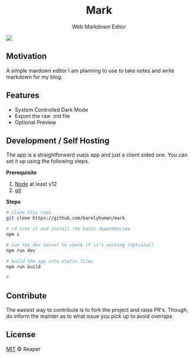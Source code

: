 <h1 align="center">Mark</h1>
<p align="center">Web Markdown Editor</p>

[![](https://img.shields.io/badge/license-mit-black?style=for-the-badge)](LICENSE)

## Motivation

A simple mardown editor I am planning to use to take notes and write markdown for my blog.

## Features

- System Controlled Dark Mode
- Export the raw .md file
- Optional Preview

## Development / Self Hosting

The app is a straightforward vuejs app and just a client sided one. You can set it up using the following steps.

**Prerequisite**

1. [Node](https://nodejs.org/en/) at least v12
2. [git](https://git-scm.com/)

**Steps**

```sh
# clone this repo 
git clone https://github.com/barelyhuman/mark

# cd into it and install the basic dependencies
npm i 

# run the dev server to check if it's working (optional)
npm run dev 

# build the app into static files 
npm run build

#
```

## Contribute

The easiest way to contribute is to fork the project and raise PR's. Though, do inform the mainter as to what issue you pick up to avoid overlaps

## License

[MIT](LICENSE) &copy; Reaper

